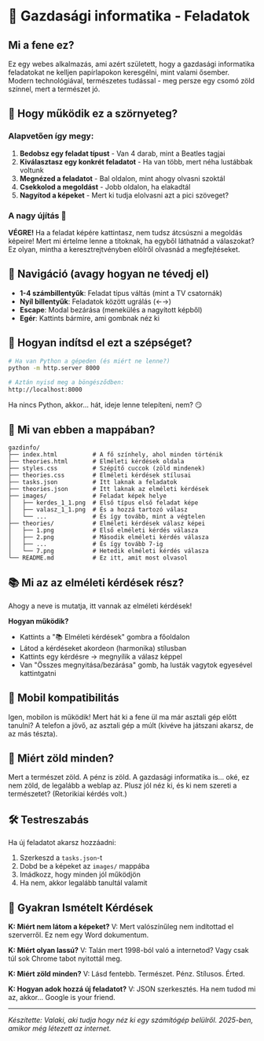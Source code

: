 # 🌿 Gazdasági informatika - Feladatok

## Mi a fene ez?

Ez egy webes alkalmazás, ami azért született, hogy a gazdasági informatika feladatokat ne kelljen papírlapokon keresgélni, mint valami ősember. Modern technológiával, természetes tudással - meg persze egy csomó zöld színnel, mert a természet jó.

## 🚀 Hogy működik ez a szörnyeteg?

### Alapvetően így megy:
1. **Bedobsz egy feladat típust** - Van 4 darab, mint a Beatles tagjai
2. **Kiválasztasz egy konkrét feladatot** - Ha van több, mert néha lustábbak voltunk
3. **Megnézed a feladatot** - Bal oldalon, mint ahogy olvasni szoktál
4. **Csekkolod a megoldást** - Jobb oldalon, ha elakadtál
5. **Nagyítod a képeket** - Mert ki tudja elolvasni azt a pici szöveget?

### A nagy újítás 🎉
**VÉGRE!** Ha a feladat képére kattintasz, nem tudsz átcsúszni a megoldás képeire! Mert mi értelme lenne a titoknak, ha egyből láthatnád a válaszokat? Ez olyan, mintha a keresztrejtvényben elölről olvasnád a megfejtéseket.

## 🎯 Navigáció (avagy hogyan ne tévedj el)

- **1-4 számbillentyűk**: Feladat típus váltás (mint a TV csatornák)
- **Nyíl billentyűk**: Feladatok között ugrálás (←→)
- **Escape**: Modal bezárása (menekülés a nagyított képből)
- **Egér**: Kattints bármire, ami gombnak néz ki

## 🔧 Hogyan indítsd el ezt a szépséget?

```bash
# Ha van Python a gépeden (és miért ne lenne?)
python -m http.server 8000

# Aztán nyisd meg a böngésződben:
http://localhost:8000
```

Ha nincs Python, akkor... hát, ideje lenne telepíteni, nem? 😏

## 📁 Mi van ebben a mappában?

```
gazdinfo/
├── index.html          # A fő színhely, ahol minden történik
├── theories.html       # Elméleti kérdések oldala 
├── styles.css          # Szépítő cuccok (zöld mindenek)
├── theories.css        # Elméleti kérdések stílusai
├── tasks.json          # Itt laknak a feladatok
├── theories.json       # Itt laknak az elméleti kérdések
├── images/             # Feladat képek helye
│   ├── kerdes_1_1.png  # Első típus első feladat képe
│   ├── valasz_1_1.png  # És a hozzá tartozó válasz
│   └── ...             # És így tovább, mint a végtelen
├── theories/           # Elméleti kérdések válasz képei
│   ├── 1.png           # Első elméleti kérdés válasza
│   ├── 2.png           # Második elméleti kérdés válasza
│   ├── ...             # És így tovább 7-ig
│   └── 7.png           # Hetedik elméleti kérdés válasza
└── README.md           # Ez itt, amit most olvasol
```

## 📚 Mi az az elméleti kérdések rész?

Ahogy a neve is mutatja, itt vannak az elméleti kérdések!

**Hogyan működik?**
- Kattints a "📚 Elméleti kérdések" gombra a főoldalon
- Látod a kérdéseket akordeon (harmonika) stílusban
- Kattints egy kérdésre → megnyílik a válasz képpel
- Van "Összes megnyitása/bezárása" gomb, ha lusták vagytok egyesével kattintgatni

## 📱 Mobil kompatibilitás

Igen, mobilon is működik! Mert hát ki a fene ül ma már asztali gép előtt tanulni? A telefon a jövő, az asztali gép a múlt (kivéve ha játszani akarsz, de az más tészta).

## 🎨 Miért zöld minden?

Mert a természet zöld. A pénz is zöld. A gazdasági informatika is... oké, ez nem zöld, de legalább a weblap az. Plusz jól néz ki, és ki nem szereti a természetet? (Retorikiai kérdés volt.)

## 🛠️ Testreszabás

Ha új feladatot akarsz hozzáadni:
1. Szerkeszd a `tasks.json`-t
2. Dobd be a képeket az `images/` mappába
3. Imádkozz, hogy minden jól működjön
4. Ha nem, akkor legalább tanultál valamit

## 🤷 Gyakran Ismételt Kérdések

**K: Miért nem látom a képeket?**
V: Mert valószínűleg nem indítottad el szerverről. Ez nem egy Word dokumentum.

**K: Miért olyan lassú?**
V: Talán mert 1998-ból való a internetod? Vagy csak túl sok Chrome tabot nyitottál meg.

**K: Miért zöld minden?**
V: Lásd fentebb. Természet. Pénz. Stílusos. Érted.

**K: Hogyan adok hozzá új feladatot?**
V: JSON szerkesztés. Ha nem tudod mi az, akkor... Google is your friend.

---

*Készítette: Valaki, aki tudja hogy néz ki egy számítógép belülről. 2025-ben, amikor még létezett az internet.* 
